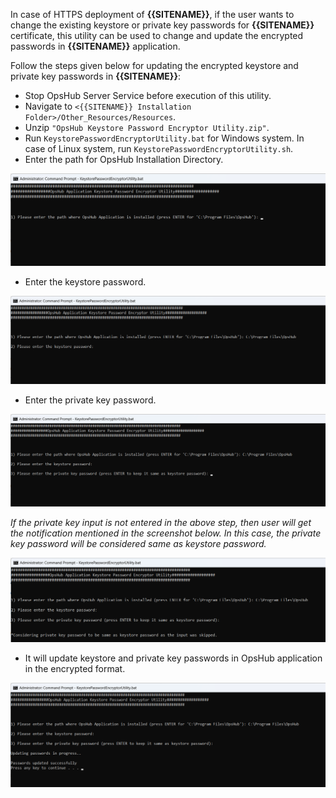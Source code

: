 In case of HTTPS deployment of **{{SITENAME}}**, if the user wants to change the existing keystore or private key passwords for **{{SITENAME}}** certificate, this utility can be used to change and update the encrypted passwords in **{{SITENAME}}** application.

Follow the steps given below for updating the encrypted keystore and private key passwords in **{{SITENAME}}**:

* Stop OpsHub Server Service before execution of this utility.
* Navigate to `<{{SITENAME}} Installation Folder>/Other_Resources/Resources`.
* Unzip `"OpsHub Keystore Password Encryptor Utility.zip"`.
* Run `KeystorePasswordEncryptorUtility.bat` for Windows system. In case of Linux system, run `KeystorePasswordEncryptorUtility.sh`.
* Enter the path for OpsHub Installation Directory.

<p align="center">
  <img src="../../assets/Update_Keystore_Password_Image1.png">
</p>

* Enter the keystore password.

<p align="center">
  <img src="../../assets/Update_Keystore_Password_Image2.png">
</p>


* Enter the private key password.

<p align="center">
  <img src="../../assets/Update_Keystore_Password_Image3.png">
</p>


*If the private key input is not entered in the above step, then user will get the notification mentioned in the screenshot below. In this case, the private key password will be considered same as keystore password.*

<p align="center">
  <img src="../../assets/Update_Keystore_Password_Image4.png">
</p>


* It will update keystore and private key passwords in OpsHub application in the encrypted format.

<p align="center">
  <img src="../../assets/Update_Keystore_Password_Image5.png">
</p>

